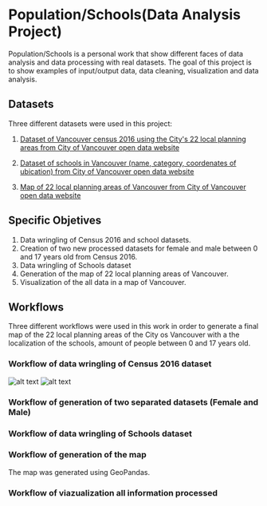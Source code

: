 # Population/Schools(Data Analysis Project)
Population/Schools is a personal work that show different faces of data analysis and data processing with real datasets.
The goal of this project is to show examples of input/output data, data cleaning, visualization and data analysis.
## Datasets
Three different datasets were used in this project:
1. [Dataset of Vancouver census 2016 using the City's 22 local planning areas from City of Vancouver open data website](https://data.vancouver.ca/datacatalogue/censusLocalAreaProfiles2016.htm "City of Vancouver open data portal")

2. [Dataset of schools in Vancouver (name, category, coordenates of ubication) from City of Vancouver open data website](https://opendata.vancouver.ca/explore/dataset/schools/information/?location=12,49.24716,-123.11523&dataChart=eyJxdWVyaWVzIjpbeyJjaGFydHMiOlt7InR5cGUiOiJjb2x1bW4iLCJmdW5jIjoiQ09VTlQiLCJzY2llbnRpZmljRGlzcGxheSI6dHJ1ZSwiY29sb3IiOiJyYW5nZS1jdXN0b20ifV0sInhBeGlzIjoiZ2VvX2xvY2FsX2FyZWEiLCJtYXhwb2ludHMiOjUwLCJzb3J0IjoiIiwic2VyaWVzQnJlYWtkb3duIjoic2Nob29sX2NhdGVnb3J5IiwiY29uZmlnIjp7ImRhdGFzZXQiOiJzY2hvb2xzIiwib3B0aW9ucyI6e319fV0sInRpbWVzY2FsZSI6IiIsImRpc3BsYXlMZWdlbmQiOnRydWUsImFsaWduTW9udGgiOnRydWV9 "City of Vancouver open data portal")

3. [Map of 22 local planning areas of Vancouver from City of Vancouver open data website](https://data.vancouver.ca/datacatalogue/localAreaBoundary.htm "City of Vancouver open data portal")
## Specific Objetives
1. Data wringling of Census 2016 and school datasets.
2. Creation of two new processed datasets for female and male between 0 and 17 years old from Census 2016.
3. Data wringling of Schools dataset
4. Generation of the map of 22 local planning areas of Vancouver.
5. Visualization of the all data in a map of Vancouver.
## Workflows 
Three different workflows were used in this work in order to generate a final map of the 22 local planning areas of the City os Vancouver with a the localization of the schools, amount of people between 0 and 17 years old.
### Workflow of data wringling of Census 2016 dataset
![alt text](https://github.com/jv80/Population-Schools/blob/master/Diagrams/block_diagram.png)
![alt text](https://github.com/jv80/Population-Schools/blob/master/Images/workflowDataGeneration.PNG)
### Workflow of generation of two separated datasets (Female and Male)

### Workflow of data wringling of Schools dataset

### Workflow of generation of the map

The map was generated using GeoPandas.

### Workflow of viazualization all information processed



